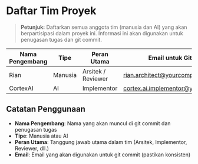# Daftar Tim Proyek

> **Petunjuk:** Daftarkan semua anggota tim (manusia dan AI) yang akan berpartisipasi dalam proyek ini. Informasi ini akan digunakan untuk penugasan tugas dan git commit.

| Nama Pengembang | Tipe    | Peran Utama        | Email untuk Git Commit                  |
|-----------------|---------|--------------------|-----------------------------------------|
| Rian            | Manusia | Arsitek / Reviewer | rian.architect@yourcompany.com          |
| CortexAI        | AI      | Implementor        | cortex.ai.implementor@yourcompany.com   |

## Catatan Penggunaan

- **Nama Pengembang**: Nama yang akan muncul di git commit dan penugasan tugas
- **Tipe**: Manusia atau AI
- **Peran Utama**: Tanggung jawab utama dalam tim (Arsitek, Implementor, Reviewer, dll.)
- **Email**: Email yang akan digunakan untuk git commit (pastikan konsisten)